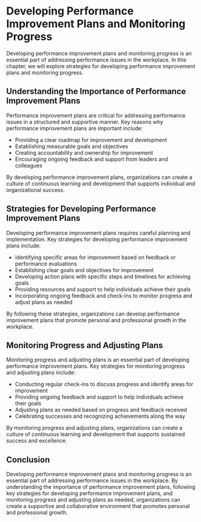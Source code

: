Developing Performance Improvement Plans and Monitoring Progress
===========================================================================================================================

Developing performance improvement plans and monitoring progress is an essential part of addressing performance issues in the workplace. In this chapter, we will explore strategies for developing performance improvement plans and monitoring progress.

Understanding the Importance of Performance Improvement Plans
-------------------------------------------------------------

Performance improvement plans are critical for addressing performance issues in a structured and supportive manner. Key reasons why performance improvement plans are important include:

* Providing a clear roadmap for improvement and development
* Establishing measurable goals and objectives
* Creating accountability and ownership for improvement
* Encouraging ongoing feedback and support from leaders and colleagues

By developing performance improvement plans, organizations can create a culture of continuous learning and development that supports individual and organizational success.

Strategies for Developing Performance Improvement Plans
-------------------------------------------------------

Developing performance improvement plans requires careful planning and implementation. Key strategies for developing performance improvement plans include:

* Identifying specific areas for improvement based on feedback or performance evaluations
* Establishing clear goals and objectives for improvement
* Developing action plans with specific steps and timelines for achieving goals
* Providing resources and support to help individuals achieve their goals
* Incorporating ongoing feedback and check-ins to monitor progress and adjust plans as needed

By following these strategies, organizations can develop performance improvement plans that promote personal and professional growth in the workplace.

Monitoring Progress and Adjusting Plans
---------------------------------------

Monitoring progress and adjusting plans is an essential part of developing performance improvement plans. Key strategies for monitoring progress and adjusting plans include:

* Conducting regular check-ins to discuss progress and identify areas for improvement
* Providing ongoing feedback and support to help individuals achieve their goals
* Adjusting plans as needed based on progress and feedback received
* Celebrating successes and recognizing achievements along the way

By monitoring progress and adjusting plans, organizations can create a culture of continuous learning and development that supports sustained success and excellence.

Conclusion
----------

Developing performance improvement plans and monitoring progress is an essential part of addressing performance issues in the workplace. By understanding the importance of performance improvement plans, following key strategies for developing performance improvement plans, and monitoring progress and adjusting plans as needed, organizations can create a supportive and collaborative environment that promotes personal and professional growth.
